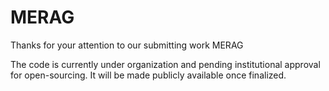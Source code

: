 # MERAG

Thanks for your attention to our submitting work MERAG <Retrieval with trial-and-error: Optimizing Retrieval-Augmented Generation over Multi-shard Knowledge Bases>

The code is currently under organization and pending institutional approval for open-sourcing. It will be made publicly available once finalized.
